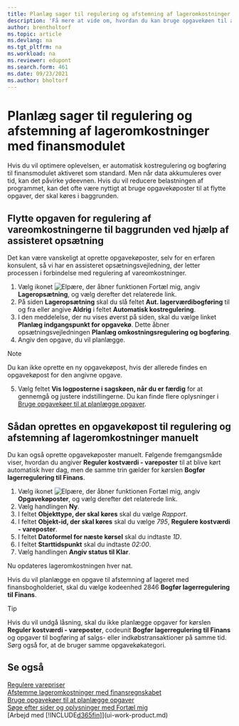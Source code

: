 ```yaml
---
title: Planlæg sager til regulering og afstemning af lageromkostninger
description: 'Få mere at vide om, hvordan du kan bruge opgavekøen til at flytte opgaverne for at regulere lageromkostninger eller afstemme den med finansregnskabet i baggrunden. Hvis din virksomhed f.eks. kører mange opgaver eller behandler mange transaktioner.'
author: brentholtorf
ms.topic: article
ms.devlang: na
ms.tgt_pltfrm: na
ms.workload: na
ms.reviewer: edupont
ms.search.form: 461
ms.date: 09/23/2021
ms.author: bholtorf
---
```

# Planlæg sager til regulering og afstemning af lageromkostninger med finansmodulet

Hvis du vil optimere oplevelsen, er automatisk kostregulering og bogføring til finansmodulet aktiveret som standard. Men når data akkumuleres over tid, kan det påvirke ydeevnen. Hvis du vil reducere belastningen af programmet, kan det ofte være nyttigt at bruge opgavekøposter til at flytte opgaver, der skal køres i baggrunden.

## Flytte opgaven for regulering af vareomkostningerne til baggrunden ved hjælp af assisteret opsætning

Det kan være vanskeligt at oprette opgavekøposter, selv for en erfaren konsulent, så vi har en assisteret opsætningsvejledning, der letter processen i forbindelse med regulering af vareomkostninger.  

1. Vælg ikonet ![Elpære, der åbner funktionen Fortæl mig](media/ui-search/search_small.png "Fortæl mig, hvad du vil foretage dig"), angiv **Lageropsætning**, og vælg derefter det relaterede link.  
2. På siden **Lageropsætning** skal du slå feltet **Aut. lagerværdibogføring** til og fra eller angive **Aldrig** i feltet **Automatisk kostregulering**.  
3. I den meddelelse, der nu vises øverst på siden, skal du vælge linket **Planlæg indgangspunkt for opgavekø**. Dette åbner opsætningsvejledningen **Planlæg omkostningsregulering og bogføring**.  
4. Angiv den opgave, du vil planlægge.  

  > [!NOTE]
  > Du kan ikke oprette en ny opgavekøpost, hvis der allerede findes en opgavekøpost for den angivne opgave.

5. Vælg feltet **Vis logposterne i sagskøen, når du er færdig** for at gennemgå og justere indstillingerne. Du kan finde flere oplysninger i [Bruge opgavekøer til at planlægge opgaver](admin-job-queues-schedule-tasks.md).  

## Sådan oprettes en opgavekøpost til regulering og afstemning af lageromkostninger manuelt

Du kan også oprette opgavekøposter manuelt. Følgende fremgangsmåde viser, hvordan du angiver **Reguler kostværdi - vareposter** til at blive kørt automatisk hver dag, men de samme trin gælder for kørslen **Bogfør lagerregulering til Finans**.  

1. Vælg ikonet ![Elpære, der åbner funktionen Fortæl mig](media/ui-search/search_small.png "Fortæl mig, hvad du vil foretage dig"), angiv **Opgavekøposter**, og vælg derefter det relaterede link.  
2. Vælg handlingen **Ny**.  
3. I feltet **Objekttype, der skal køres** skal du vælge *Rapport*.  
4. I feltet **Objekt-id, der skal køres** skal du vælge *795*, **Regulere kostværdi - vareposter**.  
5. I feltet **Datoformel for næste kørsel** skal du indtaste *1D*.
6. I feltet **Starttidspunkt** skal du indtaste *02:00*.
7. Vælg handlingen **Angiv status til Klar**.

Nu opdateres lageromkostningen hver nat.  

Hvis du vil planlægge en opgave til afstemning af lageret med finansbogholderiet, skal du vælge kodeenhed 2846 **Bogfør lagerregulering til Finans**.

> [!TIP]
> Hvis du vil undgå låsning, skal du ikke planlægge opgaver for kørslen **Reguler kostværdi - vareposter**, codeunit **Bogfør lagerregulering til Finans** og opgaver til bogføring af salgs- eller indkøbstransaktioner på samme tid. Sørg også for, at de bruger samme opgavekøkategori.

## Se også

[Regulere varepriser](inventory-how-adjust-item-costs.md)  
[Afstemme lageromkostninger med finansregnskabet](finance-how-to-post-inventory-costs-to-the-general-ledger.md)  
[Bruge opgavekøer til at planlægge opgaver](admin-job-queues-schedule-tasks.md)  
[Søge efter sider og oplysninger med Fortæl mig](ui-search.md)  
[Arbejd med [!INCLUDE[d365fin](includes/d365fin_md.md)]](ui-work-product.md)  
